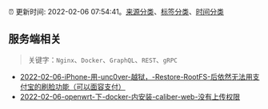:alarm_clock: 更新时间: 2022-02-06 07:54:41。[来源分类](../README.md)、[标签分类](../TAGS.md)、[时间分类](../TIMELINE.md)

## 服务端相关


> 关键字：`Nginx`、`Docker`、`GraphQL`、`REST`、`gRPC`



- [2022-02-06-iPhone-用-unc0ver-越狱，-Restore-RootFS-后依然无法用支付宝的刷脸功能（可以面容支付）](https://www.v2ex.com/t/832039) 
- [2022-02-06-openwrt-下-docker-内安装-caliber-web-没有上传权限](https://www.v2ex.com/t/832036) 